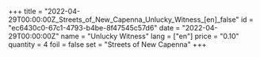 +++
title = "2022-04-29T00:00:00Z_Streets_of_New_Capenna_Unlucky_Witness_[en]_false"
id = "ec6430c0-67c1-4793-b4be-8f47545c57d6"
date = "2022-04-29T00:00:00Z"
name = "Unlucky Witness"
lang = ["en"]
price = "0.10"
quantity = 4
foil = false
set = "Streets of New Capenna"
+++
